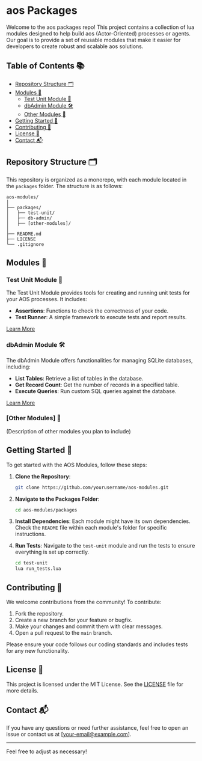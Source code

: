 # aos Packages 

Welcome to the aos packages repo! This project contains a collection of lua modules designed to help build aos (Actor-Oriented) processes or agents. Our goal is to provide a set of reusable modules that make it easier for developers to create robust and scalable aos solutions.

## Table of Contents 📚

- [Repository Structure 🗂️](#repository-structure)
- [Modules 🧩](#modules)
  - [Test Unit Module 🧪](#test-unit-module-)
  - [dbAdmin Module 🛠️](#dbadmin-module-%EF%B8%8F)
  - [Other Modules 🔧](#other-modules)
- [Getting Started 🚀](#getting-started)
- [Contributing 🤝](#contributing)
- [License 📄](#license)
- [Contact 📬](#contact)

## Repository Structure 🗂️

This repository is organized as a monorepo, with each module located in the `packages` folder. The structure is as follows:

```
aos-modules/
│
├── packages/
│   ├── test-unit/
│   ├── db-admin/
│   ├── [other-modules]/
│
├── README.md
├── LICENSE
└── .gitignore
```

## Modules 🧩

### Test Unit Module 🧪

The Test Unit Module provides tools for creating and running unit tests for your AOS processes. It includes:

- **Assertions**: Functions to check the correctness of your code.
- **Test Runner**: A simple framework to execute tests and report results.

[Learn More](packages/test-unit)

### dbAdmin Module 🛠️

The dbAdmin Module offers functionalities for managing SQLite databases, including:

- **List Tables**: Retrieve a list of tables in the database.
- **Get Record Count**: Get the number of records in a specified table.
- **Execute Queries**: Run custom SQL queries against the database.

[Learn More](packages/db-admin)


### [Other Modules] 🔧

(Description of other modules you plan to include)

## Getting Started 🚀

To get started with the AOS Modules, follow these steps:

1. **Clone the Repository**:
    ```sh
    git clone https://github.com/yourusername/aos-modules.git
    ```

2. **Navigate to the Packages Folder**:
    ```sh
    cd aos-modules/packages
    ```

3. **Install Dependencies**:
    Each module might have its own dependencies. Check the `README` file within each module's folder for specific instructions.

4. **Run Tests**:
    Navigate to the `test-unit` module and run the tests to ensure everything is set up correctly.
    ```sh
    cd test-unit
    lua run_tests.lua
    ```

## Contributing 🤝

We welcome contributions from the community! To contribute:

1. Fork the repository.
2. Create a new branch for your feature or bugfix.
3. Make your changes and commit them with clear messages.
4. Open a pull request to the `main` branch.

Please ensure your code follows our coding standards and includes tests for any new functionality.

## License 📄

This project is licensed under the MIT License. See the [LICENSE](LICENSE) file for more details.

## Contact 📬

If you have any questions or need further assistance, feel free to open an issue or contact us at [your-email@example.com].

---

Feel free to adjust as necessary!